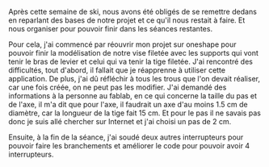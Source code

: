 Après cette semaine de ski, nous avons été obligés de se remettre dedans en reparlant des bases de notre projet et ce qu'il nous restait à faire. Et nous organiser pour pouvoir finir dans les séances restantes.

Pour cela, j'ai commencé par réouvrir mon projet sur oneshape pour pouvoir finir la modélisation de notre vise filetée avec les supports qui vont tenir le bras de levier et celui qui va tenir la tige filetée. J'ai rencontré des difficultés, tout d'abord, il fallait que je réapprenne à utiliser cette application. De plus, j'ai dû réfléchir à tous les trous que l'on devait réaliser, car une fois créée, on ne peut pas les modifier. J'ai demandé des informations à la personne au fablab, en ce qui concerne la taille du pas et de l'axe, il m'a dit que pour l'axe, il faudrait un axe d'au moins 1.5 cm de diamètre, car la longueur de la tige fait 15 cm. Et pour le pas il ne savais pas donc je suis allé chercher sur Internet et j'ai choisi un pas de 2 cm.

Ensuite, à la fin de la séance, j'ai soudé deux autres interrupteurs pour pouvoir faire les branchements et améliorer le code pour pouvoir avoir 4 interrupteurs.
